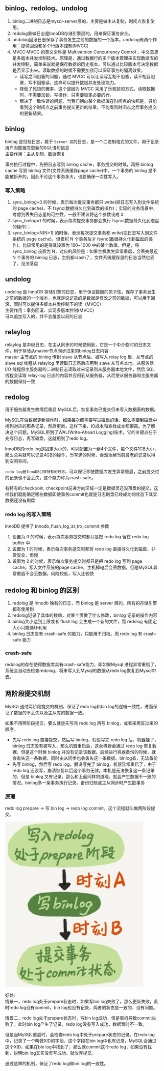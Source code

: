## binlog、redolog、undolog
1. binlog二进制日志是mysql-server层的，主要是做主从复制，时间点恢复使用。
2. redolog重做日志是InnoDB存储引擎层的，用来保证事务安全。
3. undolog回滚日志保存了事务发生之前的数据的一个版本，undolog有两个作用：提供回滚和多个行版本控制(MVCC)
4. MVCC:MVCC 的英文全称是 Multiversion Concurrency Control ，中文意思是多版本并发控制技术。原理是，通过数据行的多个版本管理来实现数据库的并发控制，简单来说就是保存数据的历史版本。可以通过比较版本号决定数据是否显示出来。读取数据的时候不需要加锁可以保证事务的隔离效果。
    - 读写之间阻塞的问题，通过 MVCC 可以让读写互相不阻塞，读不相互阻塞，写不阻塞读，这样可以提升数据并发处理能力。
    - 降低了死锁的概率，这个是因为 MVCC 采用了乐观锁的方式，读取数据时，不需要加锁，写操作，只需要锁定必要的行。
    - 解决了一致性读的问题，当我们朝向某个数据库在时间点的快照是，只能看到这个时间点之前事务提交更新的结果，不能看到时间点之后事务提交的更新结果。

## binlog
binlog 是归档日志，属于 `Server 层`的日志，是一个二进制格式的文件，用于记录用户对数据库更新的SQL语句信息  
主要作用：主从复制、数据恢复

事务执行过程中，先把日志写到 binlog cache，事务提交的时候，再把 binlog cache 写到 binlog 文件(文件系统缓存page cache)中。一个事务的 binlog 是不能被拆开的，因此不论这个事务多大，也要确保一次性写入。

### 写入策略
1. sync_binlog=0 的时候，表示每次提交事务都只 write(把日志写入到文件系统的 page cache)，不 fsync(数据持久化到磁盘的操作)；实际的业务场景中，考虑到丢失日志量的可控性，一般不建议将这个参数设成 0
2. sync_binlog=1 的时候，表示每次提交事务都会执行 fsync(数据持久化到磁盘的操作)；
3. sync_binlog=N(N>1) 的时候，表示每次提交事务都 write(把日志写入到文件系统的 page cache)，但累积 N 个事务后才 fsync(数据持久化到磁盘的操作)。比较常见的是将其设置为 100~1000 中的某个数值。但是，将 sync_binlog 设置为 N，对应的风险是：如果主机发生异常重启，会丢失最近 N 个事务的 binlog 日志，主机都crash了，文件系统缓存里的日志当然也丢了，没法落盘

## undolog
undolog 是 InnoDB 存储引擎的日志，用于保证数据的原子性，保存了事务发生之前的数据的一个版本，也就是说记录的是数据是修改之前的数据，可以用于回滚，同时可以提供多版本并发控制下的读（MVCC）  
主要作用：事务回滚、实现多版本控制(MVCC)  
可以追加写入的，并不会覆盖以前的日志  

## relaylog
relaylog 是中继日志，在主从同步的时候使用到，它是一个中介临时的日志文件，用于存储从master节点同步过来的binlog日志内容  
master 主节点的 binlog 传到 slave 从节点后，被写入 relay log 里，从节点的 slave sql 线程从 relaylog 里读取日志然后应用到 slave 从节点本地。从服务器 I/O 线程将主服务器的二进制日志读取过来记录到从服务器本地文件，然后 SQL 线程会读取 relay-log 日志的内容并应用到从服务器，从而使从服务器和主服务器的数据保持一致

## redolog
用于服务器发生故障后重启 MySQL后，恢复事务已提交但未写入数据表的数据。

MySQL在做数据更新操作时，如果每次都需要写进磁盘的话，那么需要到磁盘中找到对应的那条记录，然后更新，这样下来，IO成本和查找成本都很高。为了解决这个问题，MySQL用到了WAL(Write-Ahead Logging)技术，它的关键点在于先写日志，再写磁盘，这就用到了redo log。  

InnoDB的redo log是固定大小的，可以配置为一组4个文件，每个文件1GB大小，那么总共就可以记录4GB的操作，当写满的时候，会淘汰掉当前最老的记录以得到空闲空间。

`redo log是InnoDB引擎特有的日志`，可以保证即使数据库发生异常重启，之前提交过的记录也不会丢失，这个能力称为crash-safe。

有特有的checkpoin, checkpoint前进方向区域一定是数据页还没落盘的提交，这样我们就能确定哪些数据即使事务commit也就是日志刷盘已经成功的状态下其实数据还没有刷盘

### redo log 的写入策略
InnoDB 提供了 innodb_flush_log_at_trx_commit 参数
1. 设置为 0 的时候，表示每次事务提交时都只是把 redo log 留在 redo log buffer 中
2. 设置为 1 的时候，表示每次事务提交时都将 redo log 直接持久化到磁盘，非常安全，但慢
3. 设置为 2 的时候，表示每次事务提交时都只是把 redo log 写到 page cache，写入文件系统的page cache，主机掉电后会丢数据，但是MySQL异常重启不会丢数据，风险较低，写入比较快

## redolog 和 binlog 的区别
1. redolog 是 Innodb 独有的日志，而 binlog 是 server 层的，所有的存储引擎都有使用到
2. redolog记录了具体的数值，对某个页做了什么修改，binlog 记录的操作内容
3. binlog大小达到上限或者 flush log 会生成一个新的文件，而 redolog 有固定大小只能循环利用
4. binlog 日志没有 crash-safe 的能力，只能用于归档。而 redo log 有 crash-safe 能力

### crash-safe

redolog的存在使得数据库具有crash-safe能力，即如果Mysql 进程异常重启了，系统会自动去检查redolog，将未写入到Mysql的数据从redo log恢复到Mysql中去。

## 两阶段提交机制
MySQL通过两阶段提交的机制，保证了redo log和bin log的逻辑一致性，进而保证了数据的不丢失以及主从库的数据一致。  

如果不用两阶段提交，要么就是先写完 redo log 再写 binlog，或者采用反过来的顺序。
- 先写 redo log 直接提交，然后写 binlog，假设写完 redo log 后，机器挂了，binlog 日志没有被写入，那么机器重启后，这台机器会通过 redo log 恢复数据，但是这个时候 binlog 并没有记录该数据，后续进行机器备份的时候，就会丢失这一条数据，同时主从同步也会丢失这一条数据。binlog丢，无法备份
- 先写 binlog，然后写 redo log，假设写完了 binlog，机器异常重启了，由于 redo log 还没写，崩溃恢复以后这个事务无效。本机是无法恢复这一条记录的，但是 binlog 又有记录，那么和上面同样的道理，就会产生数据不一致的情况。binlog多一条事务执行记录，备份归档或主从同步时产生脏事务

### 原理
redo log prepare -> 写 bin log -> redo log commit，这个流程就叫做两阶段提交。

![](两阶段提交机制.png)

好处:  
情景一，redo log处于prepare状态时，如果写bin log失败了，那么更新失败，此时redo log没有commit，bin log也没有记录，两者的状态是一致的，没有问题。  

情景二，redo log处于prepare状态时，写bin log成功，但是宕机导致commit失败了。此时bin log产生了记录，redo log没有写入成功，数据暂时不一致。   

但是当MySQL重启时，会检查redo log中处于prepare状态的记录。在redo log中，记录了一个叫做XID的字段，这个字段在bin log中也有记录，MySQL会通过这个XID，如果在bin log中找到了，那么就commit这个redo log，如果没有找到，说明bin log其实没有写成功，就放弃提交。  

通过这样的机制，保证了redo log和bin log的一致性。